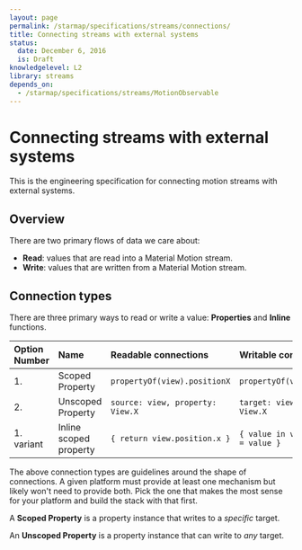 ```yaml
---
layout: page
permalink: /starmap/specifications/streams/connections/
title: Connecting streams with external systems
status:
  date: December 6, 2016
  is: Draft
knowledgelevel: L2
library: streams
depends_on:
  - /starmap/specifications/streams/MotionObservable
---
```


# Connecting streams with external systems

This is the engineering specification for connecting motion streams with external systems.

## Overview

There are two primary flows of data we care about:

- **Read**: values that are read into a Material Motion stream.
- **Write**: values that are written from a Material Motion stream.

## Connection types

There are three primary ways to read or write a value: **Properties** and **Inline** functions.

| Option Number | Name                   | Readable connections             | Writable connections                  |
|:--------------|:-----------------------|:---------------------------------|:---------------------------------------|
| 1.            | Scoped Property        | `propertyOf(view).positionX`     | `propertyOf(view).positionX`           |
| 2.            | Unscoped Property      | `source: view, property: View.X` | `target: view, property: View.X`       |
| 1. variant    | Inline scoped property | `{ return view.position.x }`     | `{ value in view.position.x = value }` |

The above connection types are guidelines around the shape of connections. A given platform must
provide at least one mechanism but likely won't need to provide both. Pick the one that makes the
most sense for your platform and build the stack with that first.

A **Scoped Property** is a property instance that writes to a *specific* target.

An **Unscoped Property** is a property instance that can write to *any* target.
